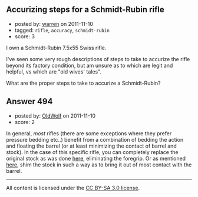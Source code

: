 ## Accurizing steps for a Schmidt-Rubin rifle

- posted by: [warren](https://stackexchange.com/users/-1/143-warren) on 2011-11-10
- tagged: `rifle`, `accuracy`, `schmidt-rubin`
- score: 3

<p>I own a Schmidt-Rubin 7.5x55 Swiss rifle.</p>

<p>I've seen some very rough descriptions of steps to take to accurize the rifle beyond its factory condition, but am unsure as to which are legit and helpful, vs which are "old wives' tales".</p>

<p>What are the proper steps to take to accurize a Schmidt-Rubin?</p>



## Answer 494

- posted by: [OldWolf](https://stackexchange.com/users/-1/111-oldwolf) on 2011-11-10
- score: 2

<p>In general, <em>most</em> rifles (there are some exceptions where they prefer pressure bedding etc..) benefit from a combination of bedding the action and floating the barrel (or at least minimizing the contact of barrel and stock).
In the case of this specific rifle, you can completely replace the original stock as was done <a href="http://www.full-bore.co.uk/viewtopic.php?f=29&amp;t=2894" rel="nofollow">here</a>, eliminating the foregrip. Or as mentioned <a href="http://www.swissrifles.com/sr/pierre/accurizing.html" rel="nofollow">here</a>, shim the stock in such a way as to bring it out of most contact with the barrel.</p>




---

All content is licensed under the [CC BY-SA 3.0 license](https://creativecommons.org/licenses/by-sa/3.0/).
